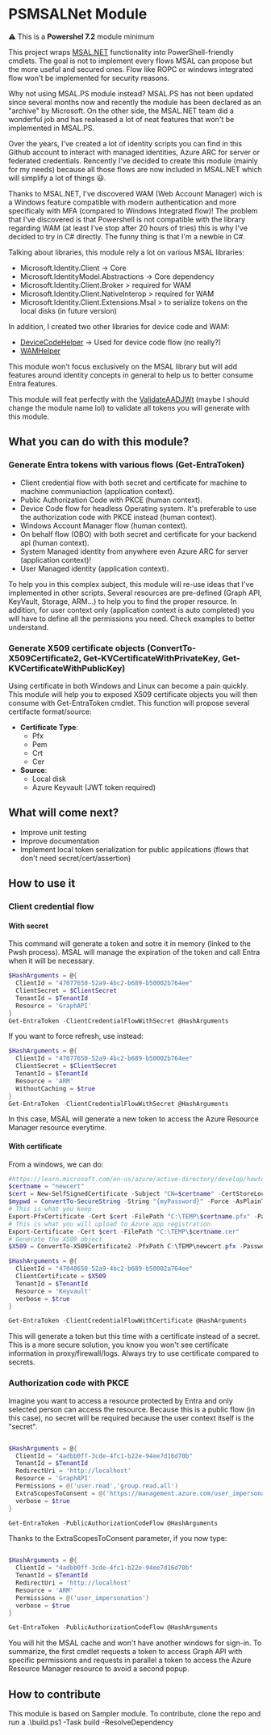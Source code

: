 # PSMSALNet Module

:warning: This is a **Powershel 7.2** module minimum

This project wraps [MSAL.NET](https://github.com/AzureAD/microsoft-authentication-library-for-dotnet) functionality into PowerShell-friendly cmdlets. The goal is not to implement every flows MSAL can propose but the more useful and secured ones. Flow like ROPC or windows integrated flow won't be implemented for security reasons.

Why not using MSAL.PS module instead? MSAL.PS has not been updated since several months now and recently the module has been declared as an "archive" by Microsoft. On the other side, the MSAL.NET team did a wonderful job and has realeased a lot of neat features that won't be implemented in MSAL.PS.

Over the years, I've created a lot of identity scripts you can find in this Github account to interact with managed identities, Azure ARC for server or federated credentials. Rencently I've decided to create this module (mainly for my needs) because all those flows are now included in MSAL.NET which will simplify a lot of things :smiley:.

Thanks to MSAL.NET, I've discovered WAM (Web Account Manager) wich is a Windows feature compatible with modern authentication and more specificaly with MFA (compared to Windows Integrated flow)! The problem that I've discovered is that Powershell is not compatible with the library regarding WAM (at least I've stop after 20 hours of tries) this is why I've decided to try in C# directly. The funny thing is that I'm a newbie in C#.

Talking about libraries, this module rely a lot on various MSAL libraries:
- Microsoft.Identity.Client -> Core
- Microsoft.IdentityModel.Abstractions -> Core dependency
- Microsoft.Identity.Client.Broker > required for WAM
- Microsoft.Identity.Client.NativeInterop > required for WAM
- Microsoft.Identity.Client.Extensions.Msal > to serialize tokens on the local disks (in future version)

In addition, I created two other libraries for device code and WAM:
- [DeviceCodeHelper](https://github.com/SCOMnewbie/DeviceCodeHelper) -> Used for device code flow (no really?)
- [WAMHelper](https://github.com/SCOMnewbie/WAMHelper)

This module won't focus exclusively on the MSAL library but will add features around identity concepts in general to help us to better consume Entra features.

This module will feat perfectly with the [ValidateAADJWt](https://www.powershellgallery.com/packages/ValidateAADJwt) (maybe I should change the module name lol) to validate all tokens you will generate with this module.

## What you can do with this module?

### Generate Entra tokens with various flows (Get-EntraToken)

- Client credential flow with both secret and certificate for machine to machine communiaction (application context).
- Public Authorization Code with PKCE (human context).
- Device Code flow for headless Operating system. It's preferable to use the authorization code with PKCE instead (human context).
- Windows Account Manager flow (human context).
- On behalf flow (OBO) with both secret and certificate for your backend api (human context).
- System Managed identity from anywhere even Azure ARC for server (application context)!
- User Managed identity (application context).

To help you in this complex subject, this module will re-use ideas that I've implemented in other scripts. Several resources are pre-defined (Graph API, KeyVault, Storage, ARM...) to help you to find the proper resource. In addition, for user context only (application context is auto completed) you will have to define all the permissions you need. Check examples to better understand.

### Generate X509 certificate objects (ConvertTo-X509Certificate2, Get-KVCertificateWithPrivateKey, Get-KVCertificateWithPublicKey)

Using certificate in both Windows and Linux can become a pain quickly. This module will help you to exposed X509 certificate objects you will then consume with Get-EntraToken cmdlet. This function will propose several certifacte format/source:

- **Certificate Type**:
  - Pfx
  - Pem
  - Crt
  - Cer
- **Source**:
  - Local disk
  - Azure Keyvault (JWT token required)

## What will come next?

- Improve unit testing
- Improve documentation
- Implement local token serialization for public appilcations (flows that don't need secret/cert/assertion)

## How to use it

### Client credential flow

#### With secret

This command will generate a token and sotre it in memory (linked to the Pwsh process). MSAL will manage the expiration of the token and call Entra when it will be necessary.

```Powershell
$HashArguments = @{
  ClientId = "47077650-52a9-4bc2-b689-b50002b764ee"
  ClientSecret = $ClientSecret
  TenantId = $TenantId
  Resource = 'GraphAPI'
}
Get-EntraToken -ClientCredentialFlowWithSecret @HashArguments
```

If you want to force refresh, use instead:

```Powershell
$HashArguments = @{
  ClientId = "47077650-52a9-4bc2-b689-b50002b764ee"
  ClientSecret = $ClientSecret
  TenantId = $TenantId
  Resource = 'ARM'
  WithoutCaching = $true
}
Get-EntraToken -ClientCredentialFlowWithSecret @HashArguments
```

In this case, MSAL will generate a new token to access the Azure Resource Manager resource everytime.

#### With certificate

From a windows, we can do:

```Powershell
#https://learn.microsoft.com/en-us/azure/active-directory/develop/howto-create-self-signed-certificate
$certname = "newcert"
$cert = New-SelfSignedCertificate -Subject "CN=$certname" -CertStoreLocation "Cert:\CurrentUser\My" -KeyExportPolicy Exportable -KeySpec Signature -KeyLength 2048 -KeyAlgorithm RSA -HashAlgorithm SHA256
$mypwd = ConvertTo-SecureString -String "{myPassword}" -Force -AsPlainText
# This is what you keep
Export-PfxCertificate -Cert $cert -FilePath "C:\TEMP\$certname.pfx" -Password $mypwd
# This is what you will upload to Azure app registration
Export-Certificate -Cert $cert -FilePath "C:\TEMP\$certname.cer"
# Generate the X509 object
$X509 = ConvertTo-X509Certificate2 -PfxPath C:\TEMP\newcert.pfx -Password $(ConvertTo-SecureString -String '{myPassword}' -AsPlainText -Force) -Verbose

$HashArguments = @{
  ClientId = "47048650-52a9-4bc2-b689-b50002a764ee"
  ClientCertificate = $X509
  TenantId = $TenantId
  Resource = 'Keyvault'
  verbose = $true
}

Get-EntraToken -ClientCredentialFlowWithCertificate @HashArguments
```
This will generate a token but this time with a certificate instead of a secret. This is a more secure solution, you know you won't see certificate information in proxy/firewall/logs.
Always try to use certificate compared to secrets.

### Authorization code with PKCE

Imagine you want to access a resource protected by Entra and only selected person can access the resource. Because this is a public flow (in this case), no secret will be required because the user context itself is the "secret".

```Powershell

$HashArguments = @{
  ClientId = "4adbb0ff-3cde-4fc1-b22e-94ee7d16d70b"
  TenantId = $TenantId
  RedirectUri = 'http://localhost'
  Resource = 'GraphAPI'
  Permissions = @('user.read','group.read.all')
  ExtraScopesToConsent = @('https://management.azure.com/user_impersonation')
  verbose = $true
}

Get-EntraToken -PublicAuthorizationCodeFlow @HashArguments
```

Thanks to the ExtraScopesToConsent parameter, if you now type:

```Powershell

$HashArguments = @{
  ClientId = "4adbb0ff-3cde-4fc1-b22e-94ee7d16d70b"
  TenantId = $TenantId
  RedirectUri = 'http://localhost'
  Resource = 'ARM'
  Permissions = @('user_impersonation')
  verbose = $true
}

Get-EntraToken -PublicAuthorizationCodeFlow @HashArguments
```

You will hit the MSAL cache and won't have another windows for sign-in. To summarize, the first cmdlet requests a token to access Graph API with specific permissions and requests in parallel a token to access the Azure Resource Manager resource to avoid a second popup.

## How to contribute

This module is based on Sampler module. To contribute, clone the repo and run a .\build.ps1 -Task build -ResolveDependency
